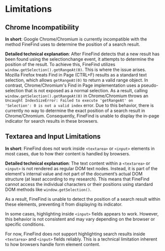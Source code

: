 # Limitations

## Chrome Incompatibility

**In short**: Google Chrome/Chromium is currently incompatible with the method FineFind uses to determine the position of a search result.

**Detailed technical explanation**:
After FineFind detects that a new result has been found using the selectionchange event, it attempts to determine the position of the result. To achieve this, FineFind utilizes `window.getSelection().getRangeAt(0)`.
This is where the issue arises. Mozilla Firefox treats Find in Page (CTRL+F) results as a standard text selection, which allows `getRangeAt(0)` to return a valid range object. In contrast, Chrome/Chromium's Find in Page implementation uses a pseudo-selection that is not exposed as a normal selection.
As a result, calling `window.getSelection().getRangeAt(0)` in Chrome/Chromium throws an `Uncaught IndexSizeError: Failed to execute 'getRangeAt' on 'Selection': 0 is not a valid index` error.
Due to this behavior, there is currently no way to determine the exact position of a search result in Chrome/Chromium. Consequently, FineFind is unable to display the in-page indicator for search results in these browsers.

## Textarea and Input Limitations

**In short**: FineFind does not work inside `<textarea>` or `<input>` elements in most cases, due to how their content is handled by browsers.

**Detailed technical explanation**:
The text content within a `<textarea>` or `<input>` is not rendered as regular DOM text nodes. Instead, it is part of the element's internal value and not part of the document’s actual DOM structure (at least according to my research). This means that FineFind cannot access the individual characters or their positions using standard DOM methods like `window.getSelection()`.

As a result, FineFind is unable to detect the position of a search result within these elements, preventing it from displaying its indicator.

In some cases, highlighting inside `<input>` fields appears to work. However, this behavior is not consistent and may vary depending on the browser or specific conditions.

For now, FineFind does not support highlighting search results inside `<textarea>` and `<input>` fields reliably. This is a technical limitation inherent to how browsers handle form element content.
